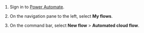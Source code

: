 1. Sign in to [Power Automate](https://make.powerautomate.com).

1. On the navigation pane to the left, select **My flows**.

1. On the command bar, select **New flow** > **Automated cloud flow**.
